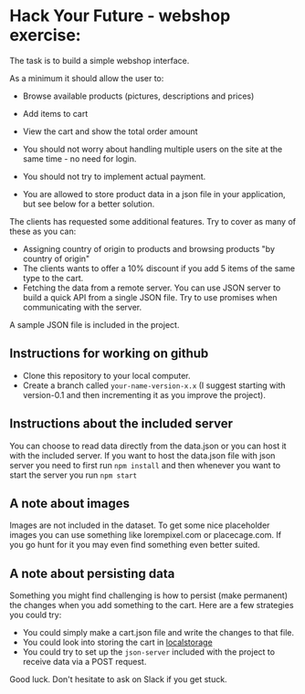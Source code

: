 # Hack Your Future - webshop exercise:

The task is to build a simple webshop interface.

As a minimum it should allow the user to:
- Browse available products (pictures, descriptions and prices)
- Add items to cart
- View the cart and show the total order amount

- You should not worry about handling multiple users on the site at the same time - no need for login.
- You should not try to implement actual payment.
- You are allowed to store product data in a json file in your application, but see below for a better solution.

The clients has requested some additional features. Try to cover as many of these as you can:
- Assigning country of origin to products and browsing products "by country of origin"
- The clients wants to offer a 10% discount if you add 5 items of the same type to the cart.
- Fetching the data from a remote server. You can use JSON server to build a quick API from a single JSON file. Try to use promises when communicating with the server.

A sample JSON file is included in the project.

## Instructions for working on github
- Clone this repository to your local computer.
- Create a branch called `your-name-version-x.x` (I suggest starting with version-0.1 and then incrementing it as you improve the project).

## Instructions about the included server
You can choose to read data directly from the data.json or you can host it with the included server. If you want to host the data.json file with json server you need to first run `npm install` and then whenever you want to start the server you run `npm start`

## A note about images
Images are not included in the dataset. To get some nice placeholder images you can use something like lorempixel.com or placecage.com. If you go hunt for it you may even find something even better suited.

## A note about persisting data
Something you might find challenging is how to persist (make permanent) the changes when you add something to the cart. Here are a few strategies you could try:
- You could simply make a cart.json file and write the changes to that file.
- You could look into storing the cart in [localstorage](https://developer.mozilla.org/en/docs/Web/API/Window/localStorage)
- You could try to set up the `json-server` included with the project to receive data via a POST request.

Good luck. Don't hesitate to ask on Slack if you get stuck.
